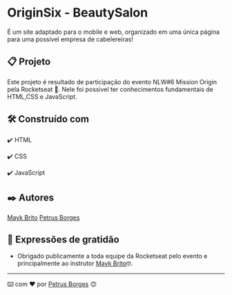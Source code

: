 # OriginSix - BeautySalon

É um site adaptado para o mobile e web, organizado em uma única página para uma possível
empresa de cabelereiras!

## 📋 Projeto

Este projeto é resultado de participação do evento NLW#6 Mission Origin pela Rocketseat 🚀.
Nele foi possivel ter conhecimentos fundamentais de HTML,CSS e JavaScript.

## 🛠️ Construído com

✔️ HTML

✔️ CSS

✔️ JavaScript

## ✒️ Autores

[Mayk Brito](https://github.com/maykbrito)
[Petrus Borges](https://github.com/PetrusBorges)

## 🎁 Expressões de gratidão

- Obrigado publicamente a toda equipe da Rocketseat pelo evento e principalmente ao instrutor
  [Mayk Brito](https://github.com/maykbrito)🤓.

---

⌨️ com ❤️ por [Petrus Borges](https://www.linkedin.com/in/petrusborgesmachado/) 😊
